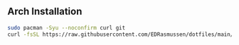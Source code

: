 ## Arch Installation

```bash
sudo pacman -Syu --noconfirm curl git
curl -fsSL https://raw.githubusercontent.com/EDRasmussen/dotfiles/main/arch_install.sh | bash
